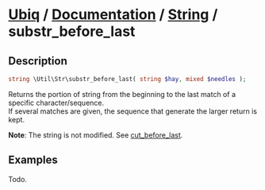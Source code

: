 [Ubiq](https://github.com/Pixel418/Ubiq#ubiq) / [Documentation](../index.md#readme) / [String](../index.md#string) / substr_before_last
======


Description
-------- 

```php
string \Util\Str\substr_before_last( string $hay, mixed $needles );
```

Returns the portion of string from the beginning to the last match of a specific character/sequence. <br>
If several matches are given, the sequence that generate the larger return is kept.

**Note**: The string is not modified. See [cut_before_last](./cut_before_last.md#readme).



Examples
--------

Todo.